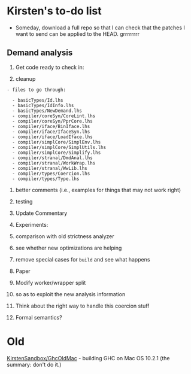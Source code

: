 # Kirsten's to-do list

- Someday, download a full repo so that I can check that the patches I want to send can be applied to the HEAD. grrrrrrrr

## Demand analysis

1. Get code ready to check in:

  1. cleanup

    - files to go through:

      - basicTypes/Id.lhs
      - basicTypes/IdInfo.lhs
      - basicTypes/NewDemand.lhs
      - compiler/coreSyn/CoreLint.lhs
      - compiler/coreSyn/PprCore.lhs
      - compiler/iface/BinIface.lhs  
      - compiler/iface/IfaceSyn.lhs
      - compiler/iface/LoadIface.lhs
      - compiler/simplCore/SimplEnv.lhs
      - compiler/simplCore/SimplUtils.lhs
      - compiler/simplCore/Simplify.lhs
      - compiler/stranal/DmdAnal.lhs
      - compiler/stranal/WorkWrap.lhs
      - compiler/stranal/WwLib.lhs
      - compiler/types/Coercion.lhs
      - compiler/types/Type.lhs
  1. better comments (i.e., examples for things that may not work right)
  1. testing

1. Update Commentary 

1. Experiments:

  1. comparison with old strictness analyzer
  1. see whether new optimizations are helping
  1. remove special cases for `build` and see what happens

1. Paper

1. Modify worker/wrapper split

  1. so as to exploit the new analysis information

1. Think about the right way to handle this coercion stuff

1. Formal semantics?

# Old

[KirstenSandbox/GhcOldMac](kirsten-sandbox/ghc-old-mac) - building GHC on Mac OS 10.2.1 (the summary: don't do it.)
